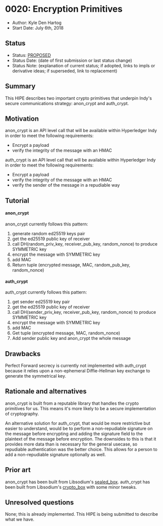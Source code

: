 # 0020: Encryption Primitives
- Author: Kyle Den Hartog
- Start Date: July 6th, 2018

## Status
- Status: [PROPOSED](/README.md#hipe-lifecycle)
- Status Date: (date of first submission or last status change)
- Status Note: (explanation of current status; if adopted, 
  links to impls or derivative ideas; if superseded, link to replacement)

## Summary
This HIPE describes two important crypto primitives that underpin
Indy's secure communications strategy: anon_crypt and auth_crypt.

## Motivation
anon_crypt is an API level call that will be available within Hyperledger Indy in order to meet the following requirements:

* Encrypt a payload
* verify the integrity of the message with an HMAC

auth_crypt is an API level call that will be available within Hyperledger Indy in order to meet the following requirements:

* Encrypt a payload
* verify the integrity of the message with an HMAC
* verify the sender of the message in a repudiable way

## Tutorial
#### anon_crypt
[anon_crypt]: anon_crypt

anon_crypt currently follows this pattern:

1. generate random ed25519 keys pair
2. get the ed25519 public key of receiver
3. call DH(random_priv_key, receiver_pub_key, random_nonce) to produce SYMMETRIC key
4. encrypt the message with SYMMETRIC key
5. add MAC
6. Return tuple (encrypted message, MAC, random_pub_key, random_nonce)
    
#### auth_crypt
[auth_crypt]: auth_crypt

auth_crypt currently follows this pattern:

1. get sender ed25519 key pair
2. get the ed25519 public key of receiver
3. call DH(sender_priv_key, receiver_pub_key, random_nonce) to produce SYMMETRIC key
4. encrypt the message with SYMMETRIC key
5. add MAC
6. Get tuple (encrypted message, MAC, random_nonce)
7. Add sender public key and anon_crypt the whole message


## Drawbacks
Perfect Forward secrecy is currently not implemented with auth_crypt because it relies upon a non-ephemeral Diffie-Hellman key exchange to generate the symmetrical key.

## Rationale and alternatives
anon_crypt is built from a reputable library that handles the crypto primitives for us. This means it's more likely to be a secure implementation of cryptography.

An alternative solution for auth_crypt, that would be more restrictive but easier to understand, would be to perform a non-repudiable signature on the message before encrypting and adding the signature field to the plaintext of the message before encryption. The downsides to this is that it provides more data than is necessary for the general usecase, so repudiable authentication was the better choice. This allows for a person to add a non-repudiable signature optionally as well.

## Prior art
anon_crypt has been built from Libsodium's [sealed_box](https://download.libsodium.org/doc/public-key_cryptography/sealed_boxes).
auth_crypt has been built from Libsodium's [crypto_box](https://download.libsodium.org/doc/public-key_cryptography/authenticated_encryption) with some minor tweaks. 

## Unresolved questions
None; this is already implemented. This HIPE is being submitted to describe what we have.